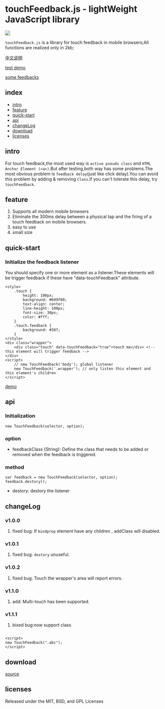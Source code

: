 # touchFeedback.js - lightWeight JavaScript library

![](http://0d077ef9e74d8.cdn.sohucs.com/pWc9ydG_gif)

``touchFeedback.js`` is a library for touch feedback in 
mobile browsers;All functions are realized only in 2kb;

[中文说明](https://github.com/backToNature/touchFeedback/blob/master/doc/zh-cn.md)

[test demo](http://www.dearhaoge.com/touchFeedback/demo/delay-test.html)

[some feedbacks](http://www.dearhaoge.com/touchFeedback/demo/cool-feedbacks.html)

## index

* [intro](#intro)
* [feature](#feature)
* [quick-start](#quick-start)
* [api](#api)
* [changeLog](#changelog)
* [download](#download)
* [licenses](#licenses)

## intro

For touch feedback,the most used way is ``active pseudo class`` and ``HTML Anchor Element (<a>)``.But after testing,both way has some problems.The most obvious problem is ``feedback delay``(just like click delay).You can avoid this problem by adding & removing `Class`.If you can't tolerate this delay, try ``touchFeedback``.

## feature

1. Supports all modern mobile browsers
2. Eliminate the 300ms delay between a physical tap and the firing of a touch feedback on mobile browsers.
3. easy to use
4. small size

## quick-start

### Initialize the feedback listener

You should specify one or more element as a listener.These elements will be trigger feedback if these have "data-touchFeedback" attribute.

```
<style>
    .touch {
        height: 100px;
        background: #699f00;
        text-align: center;
        line-height: 100px;
        font-size: 30px;
        color: #fff;
    }
    .touch.feedback {
        background: #38f;
    }
</style>
<div class="wrapper">
    <div class="touch" data-touchFeedback="true">touch me</div> <!-- this element will trigger feedback -->
</div>
<script>
    // new TouchFeedback('body'); global listener
    new TouchFeedback('.wrapper'); // only listen this element and this element's children
</script>
```

[demo](http://www.dearhaoge.com/touchFeedback/demo/basic.html)


## api

### Initialization

    new TouchFeedback(selector, option);

### option

* feedbackClass {String}: Define the class that needs to be added or removed when the feedback is triggered.



### method

    var feedback = new TouchFeedback(selector, option);
    feedback.destory();

* destory: destory the listener

## changeLog

### v1.0.0

1. fixed bug: If ``bindprop`` element have any children , addClass will disabled.

### v1.0.1

1. fixed bug: ``destory`` unuseful.

### v1.0.2

1. fixed bug: Touch the wrapper's area will report errors.

### v1.1.0

1. add: Multi-touch has been supported.

### v1.1.1
1. bixed bug:now support class
```

<script>
new TouchFeedback(".abc");
</script>

```

## download

[source](http://www.dearhaoge.com/touchFeedback/src/touchFeedback.js)

## licenses

Released under the MIT, BSD, and GPL Licenses


    




